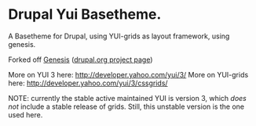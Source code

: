 # Drupal Yui Basetheme. 

A Basetheme for Drupal, using YUI-grids as layout framework, using genesis.

Forked off [Genesis](http://github.com/berkes/Genesis) ([drupal.org project page](http://drupal.org/project/genesis))

More on YUI 3 here: http://developer.yahoo.com/yui/3/
More on YUI-grids here: http://developer.yahoo.com/yui/3/cssgrids/

NOTE: currently the stable active maintained YUI is version 3, which *does not* include a stable release of grids. 
Still, this unstable version is the one used here. 
